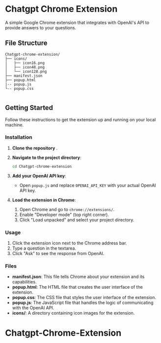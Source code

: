 # Chatgpt Chrome Extension

A simple Google Chrome extension that integrates with OpenAI's API to provide answers to your questions.

## File Structure

```
Chatgpt-chrome-extension/
├── icons/
│   ├── icon16.png
│   ├── icon48.png
│   └── icon128.png
├── manifest.json
├── popup.html
|-- popup.js
└-- popup.css


```

## Getting Started

Follow these instructions to get the extension up and running on your local machine.

### Installation

1. **Clone the repository** .

2. **Navigate to the project directory**:

   ```bash
   cd Chatgpt-chrome-extension
   ```

3. **Add your OpenAI API key**:

   - Open `popup.js` and replace `OPENAI_API_KEY` with your actual OpenAI API key.

4. **Load the extension in Chrome**:
   1. Open Chrome and go to `chrome://extensions/`.
   2. Enable "Developer mode" (top right corner).
   3. Click "Load unpacked" and select your project directory.

### Usage

1. Click the extension icon next to the Chrome address bar.
2. Type a question in the textarea.
3. Click "Ask" to see the response from OpenAI.

### Files

- **manifest.json**: This file tells Chrome about your extension and its capabilities.
- **popup.html**: The HTML file that creates the user interface of the extension.
- **popup.css**: The CSS file that styles the user interface of the extension.
- **popup.js**: The JavaScript file that handles the logic of communicating with the OpenAI API.
- **icons/**: A directory containing icon images for the extension.

# Chatgpt-Chrome-Extension
